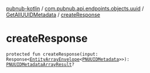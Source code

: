 [pubnub-kotlin](../../index.md) / [com.pubnub.api.endpoints.objects.uuid](../index.md) / [GetAllUUIDMetadata](index.md) / [createResponse](./create-response.md)

# createResponse

`protected fun createResponse(input: Response<`[`EntityArrayEnvelope`](../../com.pubnub.api.models.server.objects_api/-entity-array-envelope/index.md)`<`[`PNUUIDMetadata`](../../com.pubnub.api.models.consumer.objects.uuid/-p-n-u-u-i-d-metadata/index.md)`>>): `[`PNUUIDMetadataArrayResult`](../../com.pubnub.api.models.consumer.objects.uuid/-p-n-u-u-i-d-metadata-array-result/index.md)`?`